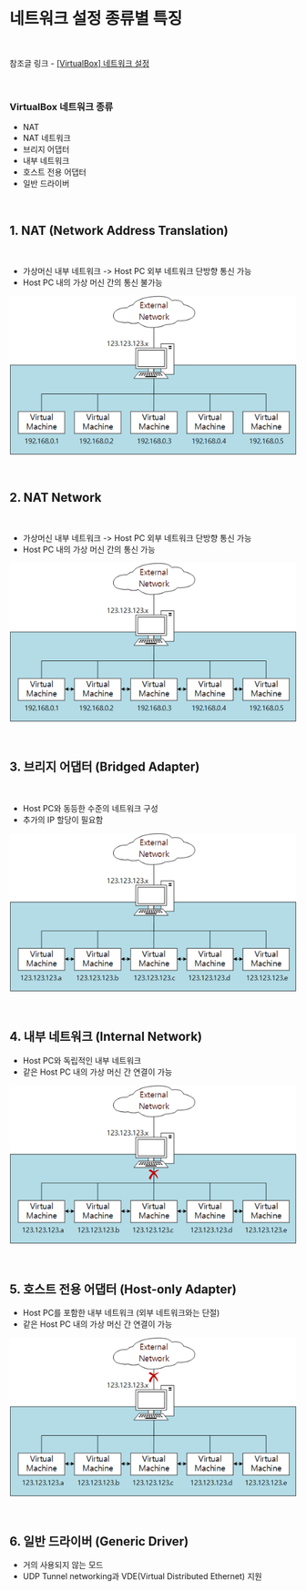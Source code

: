 # 네트워크 설정 종류별 특징

<br/>

참조글 링크 - [[VirtualBox] 네트워크 설정](https://jm4488.tistory.com/37)

<br/>

### VirtualBox 네트워크 종류

- NAT
- NAT 네트워크
- 브리지 어댑터
- 내부 네트워크
- 호스트 전용 어댑터
- 일반 드라이버

<br/>

## 1. NAT (Network Address Translation)

<br/>

- 가상머신 내부 네트워크 -> Host PC 외부 네트워크 단방향 통신 가능
- Host PC 내의 가상 머신 간의 통신 불가능

![images](../Images/2019/10/2019-10-21_1608_01.png)

<br/>

## 2. NAT Network

<br/>

- 가상머신 내부 네트워크 -> Host PC 외부 네트워크 단방향 통신 가능
- Host PC 내의 가상 머신 간의 통신 가능

![images](../Images/2019/10/2019-10-21_1608_02.png)

<br/>

## 3. 브리지 어댑터 (Bridged Adapter)

<br/>

- Host PC와 동등한 수준의 네트워크 구성
- 추가의 IP 할당이 필요함

![images](../Images/2019/10/2019-10-21_1608_03.png)

<br/>

## 4. 내부 네트워크 (Internal Network)

- Host PC와 독립적인 내부 네트워크
- 같은 Host PC 내의 가상 머신 간 연결이 가능

![images](../Images/2019/10/2019-10-21_1608_04.png)

<br/>

## 5. 호스트 전용 어댑터 (Host-only Adapter)

- Host PC를 포함한 내부 네트워크 (외부 네트워크와는 단절)
- 같은 Host PC 내의 가상 머신 간 연결이 가능

![images](../Images/2019/10/2019-10-21_1608_05.png)

<br/>

## 6. 일반 드라이버 (Generic Driver)

- 거의 사용되지 않는 모드
- UDP Tunnel networking과 VDE(Virtual Distributed Ethernet) 지원
